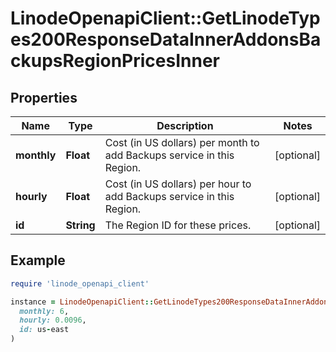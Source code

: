 # LinodeOpenapiClient::GetLinodeTypes200ResponseDataInnerAddonsBackupsRegionPricesInner

## Properties

| Name | Type | Description | Notes |
| ---- | ---- | ----------- | ----- |
| **monthly** | **Float** | Cost (in US dollars) per month to add Backups service in this Region. | [optional] |
| **hourly** | **Float** | Cost (in US dollars) per hour to add Backups service in this Region. | [optional] |
| **id** | **String** | The Region ID for these prices. | [optional] |

## Example

```ruby
require 'linode_openapi_client'

instance = LinodeOpenapiClient::GetLinodeTypes200ResponseDataInnerAddonsBackupsRegionPricesInner.new(
  monthly: 6,
  hourly: 0.0096,
  id: us-east
)
```

